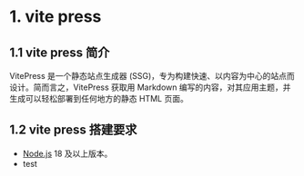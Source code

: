 # 1. vite press
## 1.1 vite press 简介
VitePress 是一个静态站点生成器 (SSG)，专为构建快速、以内容为中心的站点而设计。简而言之，VitePress 获取用 Markdown 编写的内容，对其应用主题，并生成可以轻松部署到任何地方的静态 HTML 页面。
## 1.2 vite press 搭建要求
- [Node.js](https://nodejs.org/zh-cn) 18 及以上版本。
- test
